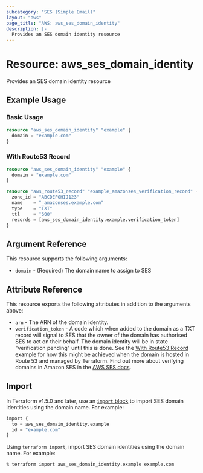 ```yaml
---
subcategory: "SES (Simple Email)"
layout: "aws"
page_title: "AWS: aws_ses_domain_identity"
description: |-
  Provides an SES domain identity resource
---
```


# Resource: aws_ses_domain_identity

Provides an SES domain identity resource

## Example Usage

### Basic Usage

```terraform
resource "aws_ses_domain_identity" "example" {
  domain = "example.com"
}
```

### With Route53 Record

```terraform
resource "aws_ses_domain_identity" "example" {
  domain = "example.com"
}

resource "aws_route53_record" "example_amazonses_verification_record" {
  zone_id = "ABCDEFGHIJ123"
  name    = "_amazonses.example.com"
  type    = "TXT"
  ttl     = "600"
  records = [aws_ses_domain_identity.example.verification_token]
}
```

## Argument Reference

This resource supports the following arguments:

* `domain` - (Required) The domain name to assign to SES

## Attribute Reference

This resource exports the following attributes in addition to the arguments above:

* `arn` - The ARN of the domain identity.
* `verification_token` - A code which when added to the domain as a TXT record
  will signal to SES that the owner of the domain has authorised SES to act on
  their behalf. The domain identity will be in state "verification pending"
  until this is done. See the [With Route53 Record](#with-route53-record) example
  for how this might be achieved when the domain is hosted in Route 53 and
  managed by Terraform.  Find out more about verifying domains in Amazon
  SES in the [AWS SES
  docs](http://docs.aws.amazon.com/ses/latest/DeveloperGuide/verify-domains.html).

## Import

In Terraform v1.5.0 and later, use an [`import` block](https://developer.hashicorp.com/terraform/language/import) to import SES domain identities using the domain name. For example:

```terraform
import {
  to = aws_ses_domain_identity.example
  id = "example.com"
}
```

Using `terraform import`, import SES domain identities using the domain name. For example:

```console
% terraform import aws_ses_domain_identity.example example.com
```
